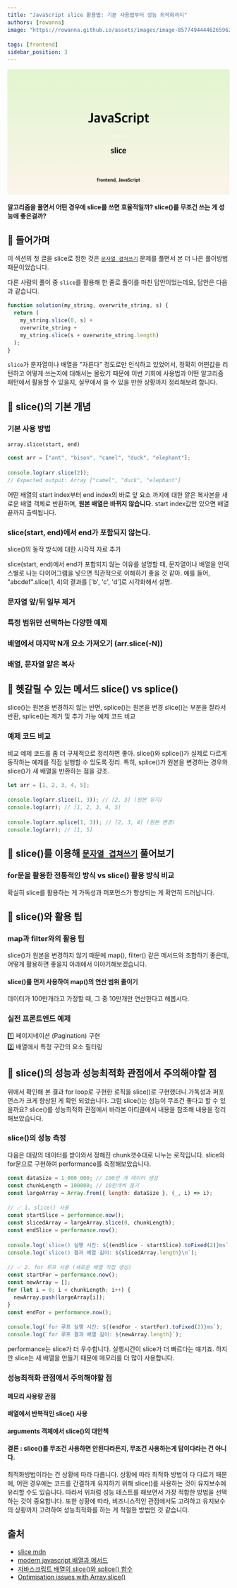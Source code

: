 ```yaml
---
title: "JavaScript slice 활용법: 기본 사용법부터 성능 최적화까지"
authors: [rowanna]
image: "https://rowanna.github.io/assets/images/image-8577494444626596227283ef4f1134f1.png"

tags: [frontend]
sidebar_position: 3
---
```


![](image.png)

**알고리즘을 풀면서 어떤 경우에 slice를 쓰면 효율적일까? slice()를 무조건 쓰는 게 성능에 좋은걸까?**

<!-- truncate -->

## 📝 들어가며

이 섹션의 첫 글을 slice로 정한 것은 [`문자열 겹쳐쓰기`](https://school.programmers.co.kr/learn/courses/30/lessons/181943) 문제를 풀면서 본 더 나은 풀이방법 때문이었습니다.

다른 사람의 풀이 중 `slice`를 활용해 한 줄로 풀이를 마친 답안이었는데요,
답안은 다음과 같습니다.

```js
function solution(my_string, overwrite_string, s) {
  return (
    my_string.slice(0, s) +
    overwrite_string +
    my_string.slice(s + overwrite_string.length)
  );
}
```

`slice`가 문자열이나 배열을 "자른다" 정도로만 인식하고 있었어서, 정확히 어떤값을 리턴하고 어떻게 쓰는지에 대해서는 몰랐기 때문에 이번 기회에 사용법과 어떤 알고리즘 패턴에서 활용할 수 있을지, 실무에서 쓸 수 있을 만한 상황까지 정리해보려 합니다.

## 📝 slice()의 기본 개념

### 기본 사용 방법

```
array.slice(start, end)
```

```js
const arr = ["ant", "bison", "camel", "duck", "elephant"];

console.log(arr.slice(2));
// Expected output: Array ["camel", "duck", "elephant"]
```

어떤 배열의 start index부터 end index의 바로 앞 요소 까지에 대한 얕은 복사본을 새로운 배열 객체로 반환하며, **원본 배열은 바뀌지 않습니다.** start index값만 있으면 배열 끝까지 출력됩니다.

### slice(start, end)에서 end가 포함되지 않는다.

slice()의 동작 방식에 대한 시각적 자료 추가

slice(start, end)에서 end가 포함되지 않는 이유를 설명할 때, 문자열이나 배열을 인덱스별로 나눈 다이어그램을 넣으면 직관적으로 이해하기 좋을 것 같아.
예를 들어, "abcdef".slice(1, 4)의 결과를 ['b', 'c', 'd']로 시각화해서 설명.

### 문자열 앞/뒤 일부 제거

### 특정 범위만 선택하는 다양한 예제

### 배열에서 마지막 N개 요소 가져오기 (arr.slice(-N))

### 배열, 문자열 얕은 복사

## 📝 헷갈릴 수 있는 메서드 slice() vs splice()

slice()는 원본을 변경하지 않는 반면, splice()는 원본을 변경
slice()는 부분을 잘라서 반환, splice()는 제거 및 추가 가능
예제 코드 비교

### 예제 코드 비교

비교 예제 코드를 좀 더 구체적으로 정리하면 좋아.
slice()와 splice()가 실제로 다르게 동작하는 예제를 직접 실행할 수 있도록 정리.
특히, splice()가 원본을 변경하는 경우와 slice()가 새 배열을 반환하는 점을 강조.

```js
let arr = [1, 2, 3, 4, 5];

console.log(arr.slice(1, 3)); // [2, 3] (원본 유지)
console.log(arr); // [1, 2, 3, 4, 5]

console.log(arr.splice(1, 3)); // [2, 3, 4] (원본 변경)
console.log(arr); // [1, 5]
```

## 📝 slice()를 이용해 [`문자열 겹쳐쓰기`](https://school.programmers.co.kr/learn/courses/30/lessons/181943) 풀어보기

### for문을 활용한 전통적인 방식 vs slice() 활용 방식 비교

확실히 slice를 활용하는 게 가독성과 퍼포먼스가 향상되는 게 확연히 드러납니다.

## 📝 slice()와 활용 팁

### map과 filter와의 활용 팁

slice()가 원본을 변경하지 않기 때문에 map(), filter() 같은 메서드와 조합하기 좋은데, 어떻게 활용하면 좋을지 아래에서 이야기해보겠습니다.

#### slice()룰 먼저 사용하여 map()의 연산 범위 줄이기

데이터가 100만개라고 가정할 때, 그 중 10만개만 연산한다고 해봅시다.

### 실전 프론트엔드 예제

1️⃣ 페이지네이션 (Pagination) 구현  
2️⃣ 배열에서 특정 구간의 요소 필터링

## 📝 slice()의 성능과 성능최적화 관점에서 주의해야할 점

위에서 확인해 본 결과 for loop로 구현한 로직을 slice()로 구현했더니 가독성과 퍼포먼스가 크게 향상된 게 확인 되었습니다. 그럼 slice()는 성능이 무조건 좋다고 할 수 있을까요?
slice()를 성능최적화 관점에서 바라본 아티클에서 내용을 참조해 내용을 정리해보았습니다.

### slice()의 성능 측정

다음은 대량의 데이터를 받아와서 정해진 chunk갯수대로 나누는 로직입니다.
slice와 for문으로 구현하여 performance를 측정해보았습니다.

```js
const dataSize = 1_000_000; // 100만 개 데이터 생성
const chunkLength = 100000; // 10만개씩 끊기
const largeArray = Array.from({ length: dataSize }, (_, i) => i);

// ✅ 1. slice() 사용
const startSlice = performance.now();
const slicedArray = largeArray.slice(0, chunkLength);
const endSlice = performance.now();

console.log(`slice() 실행 시간: ${(endSlice - startSlice).toFixed(2)}ms`);
console.log(`slice() 결과 배열 길이: ${slicedArray.length}\n`);

// ✅ 2. for 루프 사용 (새로운 배열 직접 생성)
const startFor = performance.now();
const newArray = [];
for (let i = 0; i < chunkLength; i++) {
  newArray.push(largeArray[i]);
}
const endFor = performance.now();

console.log(`for 루프 실행 시간: ${(endFor - startFor).toFixed(2)}ms`);
console.log(`for 루프 결과 배열 길이: ${newArray.length}`);
```

performance는 slice가 더 우수합니다.
실행시간이 slice가 더 빠르다는 얘기죠.
하지만 slice는 새 배열을 만들기 때문에 메모리를 더 많이 사용합니다.

### 성능최적화 관점에서 주의해야할 점

#### 메모리 사용량 관점

#### 배열에서 반복적인 slice() 사용

#### arguments 객체에서 slice()의 대안책

#### 결론 : slice()를 무조건 사용하면 안된다라든지, 무조건 사용하는게 답이다라는 건 아니다.

최적화방법이라는 건 상황에 따라 다릅니다. 상황에 따라 최적화 방법이 다 다르기 때문에, 어떤 경우에는 코드를 간결하게 유지하기 위해 slice()를 사용하는 것이 유지보수에 유리할 수도 있습니다. 따라서 위처럼 성능 테스트를 해보면서 가장 적합한 방법을 선택하는 것이 중요합니다. 또한 상황에 따라, 비즈니스적인 관점에서도 고려하고 유지보수의 상황까지 고려하여 성능최적화를 하는 게 적절한 방법인 것 같습니다.

## 출처

- [slice mdn](https://developer.mozilla.org/ko/docs/Web/JavaScript/Reference/Global_Objects/Array/slice)
- [modern javascript 배열과 메서드](https://ko.javascript.info/array-methods)
- [자바스크립트 배열의 slice()와 splice() 함수](https://www.daleseo.com/js-array-slice-splice/)
- [Optimisation issues with Array.slice()](https://hemanthkollanur.medium.com/optimisation-issues-with-array-slice-b075e7a6e5e7)
